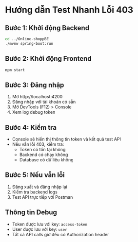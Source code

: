 # Hướng dẫn Test Nhanh Lỗi 403

## Bước 1: Khởi động Backend
```bash
cd ../Online-shoppBE
./mvnw spring-boot:run
```

## Bước 2: Khởi động Frontend
```bash
npm start
```

## Bước 3: Đăng nhập
1. Mở http://localhost:4200
2. Đăng nhập với tài khoản có sẵn
3. Mở DevTools (F12) > Console
4. Xem log debug token

## Bước 4: Kiểm tra
- Console sẽ hiển thị thông tin token và kết quả test API
- Nếu vẫn lỗi 403, kiểm tra:
  - Token có tồn tại không
  - Backend có chạy không
  - Database có dữ liệu không

## Bước 5: Nếu vẫn lỗi
1. Đăng xuất và đăng nhập lại
2. Kiểm tra backend logs
3. Test API trực tiếp với Postman

## Thông tin Debug
- Token được lưu với key: `access-token`
- User được lưu với key: `user`
- Tất cả API calls giờ đều có Authorization header 